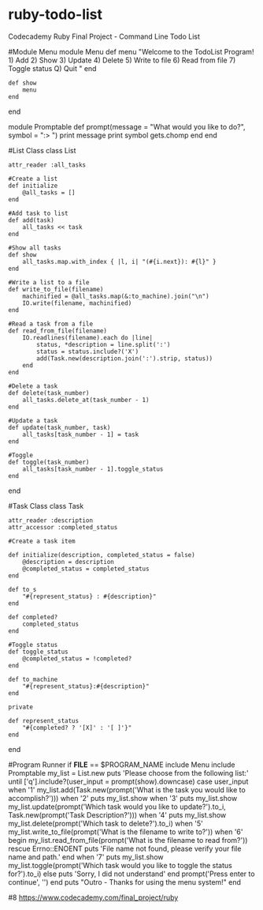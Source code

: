 # ruby-todo-list
Codecademy Ruby Final Project - Command Line Todo List

#Module Menu
module Menu
    def menu
        "Welcome to the TodoList Program!
        1) Add
        2) Show
        3) Update
        4) Delete
        5) Write to file
        6) Read from file
        7) Toggle status
        Q) Quit 
"
    end

    def show
        menu
    end
end

module Promptable
    def prompt(message = "What would you like to do?", symbol = ":> ")
        print message
        print symbol
        gets.chomp
    end
end

#List Class
class List
    
    attr_reader :all_tasks

    #Create a list
    def initialize
        @all_tasks = []
    end    
    
    #Add task to list
    def add(task)
        all_tasks << task
    end

    #Show all tasks
    def show
        all_tasks.map.with_index { |l, i| "(#{i.next}): #{l}" }
    end

    #Write a list to a file
    def write_to_file(filename)
        machinified = @all_tasks.map(&:to_machine).join("\n")
        IO.write(filename, machinified)
    end

    #Read a task from a file
    def read_from_file(filename)
        IO.readlines(filename).each do |line|
            status, *description = line.split(':')
            status = status.include?('X')
            add(Task.new(description.join(':').strip, status))
        end
    end

    #Delete a task
    def delete(task_number)
        all_tasks.delete_at(task_number - 1)
    end

    #Update a task
    def update(task_number, task)
        all_tasks[task_number - 1] = task
    end

    #Toggle
    def toggle(task_number)
        all_tasks[task_number - 1].toggle_status
    end 

end

#Task Class
class Task

    attr_reader :description
    attr_accessor :completed_status
    
    #Create a task item
    
    def initialize(description, completed_status = false)
        @description = description
        @completed_status = completed_status
    end

    def to_s
        "#{represent_status} : #{description}"
    end

    def completed?
        completed_status
    end

    #Toggle status
    def toggle_status
        @completed_status = !completed?
    end

    def to_machine
        "#{represent_status}:#{description}"
    end

    private

    def represent_status
        "#{completed? ? '[X]' : '[ ]'}"
    end

end

#Program Runner
if __FILE__ == $PROGRAM_NAME
    include Menu
    include Promptable
    my_list = List.new
    puts 'Please choose from the following list:'
        until ['q'].include?(user_input = prompt(show).downcase)
        case user_input
            when '1'
                my_list.add(Task.new(prompt('What is the task you would like to accomplish?')))
            when '2'
                puts my_list.show
            when '3'
                puts my_list.show
                my_list.update(prompt('Which task would you like to update?').to_i,
                Task.new(prompt('Task Description?')))
            when '4'
                puts my_list.show
                my_list.delete(prompt('Which task to delete?').to_i)
            when '5'
                my_list.write_to_file(prompt('What is the filename to write to?'))
            when '6'
                begin
                    my_list.read_from_file(prompt('What is the filename to read from?'))
                rescue Errno::ENOENT
                    puts 'File name not found, please verify your file name and path.'
                end
            when '7'
                puts my_list.show
                my_list.toggle(prompt('Which task would you like to toggle the status for?').to_i)
            else
                puts 'Sorry, I did not understand'
            end
            prompt('Press enter to continue', '')
        end
    puts "Outro - Thanks for using the menu system!"
end 

#8 https://www.codecademy.com/final_project/ruby
